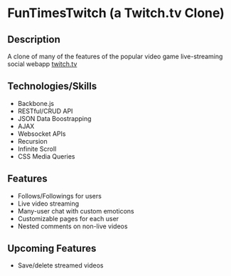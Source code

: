 # FunTimesTwitch (a Twitch.tv Clone)
## Description
A clone of many of the features of the popular video game live-streaming social webapp [twitch.tv](http://www.twitch.tv)
## Technologies/Skills
* Backbone.js
* RESTful/CRUD API
* JSON Data Boostrapping
* AJAX
* Websocket APIs
* Recursion
* Infinite Scroll
* CSS Media Queries

## Features
* Follows/Followings for users
* Live video streaming
* Many-user chat with custom emoticons
* Customizable pages for each user
* Nested comments on non-live videos

## Upcoming Features
* Save/delete streamed videos
